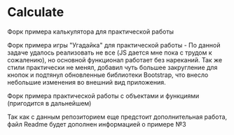 # Calculate
Форк примера калькулятора для практической работы

Форк примера игры "Угадайка" для практической работы - По данной задаче удалось реализовать не все (JS дается мне пока с трудом к сожалению), но основной функционал работает без нареканий. Так же стили практически не менял, добавил чуть большее закругление для кнопок и подтянул обновленные библиотеки Bootstrap, что внесло небольшие изменения во внешний вид приложения.

Форк примера практической работы с объектами и функциями (пригодится в дальнейшем)

Так как с данным репозиторием еще предстоит дополнительная работа, файл Readme будет дополнен информацией о примере №3
